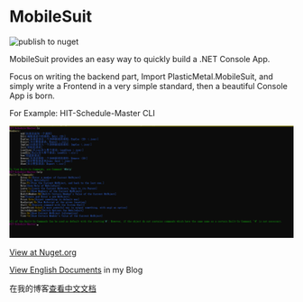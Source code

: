 # MobileSuit

![publish to nuget](https://github.com/Plastic-Metal/MobileSuit/workflows/publish%20to%20nuget/badge.svg)

MobileSuit provides an easy way to quickly build a .NET Console App.

Focus on writing the backend part, Import PlasticMetal.MobileSuit, and simply write a Frontend in a very simple standard, then a beautiful Console App is born.

For Example: HIT-Schedule-Master CLI 

![MsRtExample-1](images/MsRtExample-1.png)

[View at Nuget.org](https://www.nuget.org/packages/PlasticMetal.MobileSuit/)

[View English Documents](https://ferdinandsukhoi.github.io/docs/en-US/MobileSuit/) in my Blog

在我的博客[查看中文文档](https://ferdinandsukhoi.github.io/docs/zh-CN/MobileSuit/)